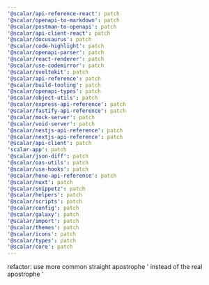```yaml
---
'@scalar/api-reference-react': patch
'@scalar/openapi-to-markdown': patch
'@scalar/postman-to-openapi': patch
'@scalar/api-client-react': patch
'@scalar/docusaurus': patch
'@scalar/code-highlight': patch
'@scalar/openapi-parser': patch
'@scalar/react-renderer': patch
'@scalar/use-codemirror': patch
'@scalar/sveltekit': patch
'@scalar/api-reference': patch
'@scalar/build-tooling': patch
'@scalar/openapi-types': patch
'@scalar/object-utils': patch
'@scalar/express-api-reference': patch
'@scalar/fastify-api-reference': patch
'@scalar/mock-server': patch
'@scalar/void-server': patch
'@scalar/nestjs-api-reference': patch
'@scalar/nextjs-api-reference': patch
'@scalar/api-client': patch
'scalar-app': patch
'@scalar/json-diff': patch
'@scalar/oas-utils': patch
'@scalar/use-hooks': patch
'@scalar/hono-api-reference': patch
'@scalar/nuxt': patch
'@scalar/snippetz': patch
'@scalar/helpers': patch
'@scalar/scripts': patch
'@scalar/config': patch
'@scalar/galaxy': patch
'@scalar/import': patch
'@scalar/themes': patch
'@scalar/icons': patch
'@scalar/types': patch
'@scalar/core': patch
---
```


refactor: use more common straight apostrophe ' instead of the real apostrophe ’
